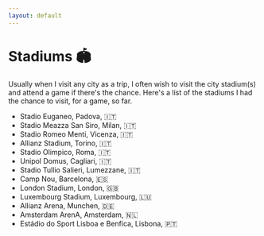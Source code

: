 ```yaml
---
layout: default
---
```


# Stadiums 🏟️

Usually when I visit any city as a trip, I often wish to visit the city stadium(s) and attend a game if there's the chance. 
Here's a list of the stadiums I had the chance to visit, for a game, so far.

- Stadio Euganeo, Padova, 🇮🇹
- Stadio Meazza San Siro, Milan, 🇮🇹
- Stadio Romeo Menti, Vicenza, 🇮🇹
- Allianz Stadium, Torino, 🇮🇹
- Stadio Olimpico, Roma, 🇮🇹
- Unipol Domus, Cagliari, 🇮🇹
- Stadio Tullio Salieri, Lumezzane, 🇮🇹
- Camp Nou, Barcelona, 🇪🇸
- London Stadium, London, 🇬🇧
- Luxembourg Stadium, Luxembourg, 🇱🇺
- Allianz Arena, Munchen, 🇩🇪
- Amsterdam ArenA, Amsterdam, 🇳🇱
- Estádio do Sport Lisboa e Benfica, Lisbona, 🇵🇹